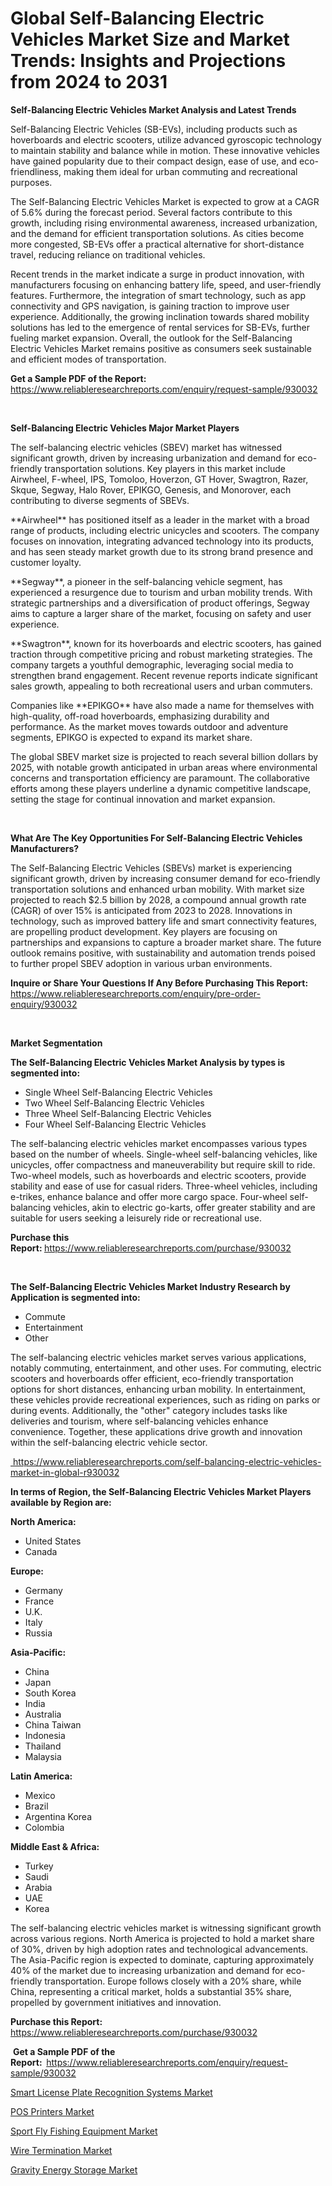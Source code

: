 <p><h1>Global Self-Balancing Electric Vehicles Market Size and Market Trends: Insights and Projections from 2024 to 2031</h1></p><p><strong>Self-Balancing Electric Vehicles Market Analysis and Latest Trends</strong></p>
<p><p>Self-Balancing Electric Vehicles (SB-EVs), including products such as hoverboards and electric scooters, utilize advanced gyroscopic technology to maintain stability and balance while in motion. These innovative vehicles have gained popularity due to their compact design, ease of use, and eco-friendliness, making them ideal for urban commuting and recreational purposes.</p><p>The Self-Balancing Electric Vehicles Market is expected to grow at a CAGR of 5.6% during the forecast period. Several factors contribute to this growth, including rising environmental awareness, increased urbanization, and the demand for efficient transportation solutions. As cities become more congested, SB-EVs offer a practical alternative for short-distance travel, reducing reliance on traditional vehicles.</p><p>Recent trends in the market indicate a surge in product innovation, with manufacturers focusing on enhancing battery life, speed, and user-friendly features. Furthermore, the integration of smart technology, such as app connectivity and GPS navigation, is gaining traction to improve user experience. Additionally, the growing inclination towards shared mobility solutions has led to the emergence of rental services for SB-EVs, further fueling market expansion. Overall, the outlook for the Self-Balancing Electric Vehicles Market remains positive as consumers seek sustainable and efficient modes of transportation.</p></p>
<p><strong>Get a Sample PDF of the Report:&nbsp;</strong> <a href="https://www.reliableresearchreports.com/enquiry/request-sample/930032?utm_campaign=34&utm_medium=2&utm_source=Github&utm_content=ia&utm_term=25122024&utm_id=self-balancing-electric-vehicles">https://www.reliableresearchreports.com/enquiry/request-sample/930032</a></p>
<p>&nbsp;</p>
<p><strong>Self-Balancing Electric Vehicles Major Market Players</strong></p>
<p><p>The self-balancing electric vehicles (SBEV) market has witnessed significant growth, driven by increasing urbanization and demand for eco-friendly transportation solutions. Key players in this market include Airwheel, F-wheel, IPS, Tomoloo, Hoverzon, GT Hover, Swagtron, Razer, Skque, Segway, Halo Rover, EPIKGO, Genesis, and Monorover, each contributing to diverse segments of SBEVs.</p><p>**Airwheel** has positioned itself as a leader in the market with a broad range of products, including electric unicycles and scooters. The company focuses on innovation, integrating advanced technology into its products, and has seen steady market growth due to its strong brand presence and customer loyalty. </p><p>**Segway**, a pioneer in the self-balancing vehicle segment, has experienced a resurgence due to tourism and urban mobility trends. With strategic partnerships and a diversification of product offerings, Segway aims to capture a larger share of the market, focusing on safety and user experience.</p><p>**Swagtron**, known for its hoverboards and electric scooters, has gained traction through competitive pricing and robust marketing strategies. The company targets a youthful demographic, leveraging social media to strengthen brand engagement. Recent revenue reports indicate significant sales growth, appealing to both recreational users and urban commuters.</p><p>Companies like **EPIKGO** have also made a name for themselves with high-quality, off-road hoverboards, emphasizing durability and performance. As the market moves towards outdoor and adventure segments, EPIKGO is expected to expand its market share.</p><p>The global SBEV market size is projected to reach several billion dollars by 2025, with notable growth anticipated in urban areas where environmental concerns and transportation efficiency are paramount. The collaborative efforts among these players underline a dynamic competitive landscape, setting the stage for continual innovation and market expansion.</p></p>
<p>&nbsp;</p>
<p><strong>What Are The Key Opportunities For Self-Balancing Electric Vehicles Manufacturers?</strong></p>
<p><p>The Self-Balancing Electric Vehicles (SBEVs) market is experiencing significant growth, driven by increasing consumer demand for eco-friendly transportation solutions and enhanced urban mobility. With market size projected to reach $2.5 billion by 2028, a compound annual growth rate (CAGR) of over 15% is anticipated from 2023 to 2028. Innovations in technology, such as improved battery life and smart connectivity features, are propelling product development. Key players are focusing on partnerships and expansions to capture a broader market share. The future outlook remains positive, with sustainability and automation trends poised to further propel SBEV adoption in various urban environments.</p></p>
<p><strong>Inquire or Share Your Questions If Any Before Purchasing This Report:</strong> <a href="https://www.reliableresearchreports.com/enquiry/pre-order-enquiry/930032?utm_campaign=34&utm_medium=2&utm_source=Github&utm_content=ia&utm_term=25122024&utm_id=self-balancing-electric-vehicles">https://www.reliableresearchreports.com/enquiry/pre-order-enquiry/930032</a></p>
<p>&nbsp;</p>
<p><strong>Market Segmentation</strong></p>
<p><strong>The Self-Balancing Electric Vehicles Market Analysis by types is segmented into:</strong></p>
<p><ul><li>Single Wheel Self-Balancing Electric Vehicles</li><li>Two Wheel Self-Balancing Electric Vehicles</li><li>Three Wheel Self-Balancing Electric Vehicles</li><li>Four Wheel Self-Balancing Electric Vehicles</li></ul></p>
<p><p>The self-balancing electric vehicles market encompasses various types based on the number of wheels. Single-wheel self-balancing vehicles, like unicycles, offer compactness and maneuverability but require skill to ride. Two-wheel models, such as hoverboards and electric scooters, provide stability and ease of use for casual riders. Three-wheel vehicles, including e-trikes, enhance balance and offer more cargo space. Four-wheel self-balancing vehicles, akin to electric go-karts, offer greater stability and are suitable for users seeking a leisurely ride or recreational use.</p></p>
<p><strong>Purchase this Report:&nbsp;</strong><a href="https://www.reliableresearchreports.com/purchase/930032?utm_campaign=34&utm_medium=2&utm_source=Github&utm_content=ia&utm_term=25122024&utm_id=self-balancing-electric-vehicles">https://www.reliableresearchreports.com/purchase/930032</a></p>
<p>&nbsp;</p>
<p><strong>The Self-Balancing Electric Vehicles Market Industry Research by Application is segmented into:</strong></p>
<p><ul><li>Commute</li><li>Entertainment</li><li>Other</li></ul></p>
<p><p>The self-balancing electric vehicles market serves various applications, notably commuting, entertainment, and other uses. For commuting, electric scooters and hoverboards offer efficient, eco-friendly transportation options for short distances, enhancing urban mobility. In entertainment, these vehicles provide recreational experiences, such as riding on parks or during events. Additionally, the "other" category includes tasks like deliveries and tourism, where self-balancing vehicles enhance convenience. Together, these applications drive growth and innovation within the self-balancing electric vehicle sector.</p></p>
<p><a href="https://www.reliableresearchreports.com/self-balancing-electric-vehicles-market-in-global-r930032?utm_campaign=34&utm_medium=2&utm_source=Github&utm_content=ia&utm_term=25122024&utm_id=self-balancing-electric-vehicles">&nbsp;https://www.reliableresearchreports.com/self-balancing-electric-vehicles-market-in-global-r930032</a></p>
<p><strong>In terms of Region, the Self-Balancing Electric Vehicles Market Players available by Region are:</strong></p>
<p>
    <p> <strong> North America: </strong>
        <ul>
            <li>United States</li>
            <li>Canada</li>
        </ul>
        </p> 
    <p> <strong> Europe: </strong>
        <ul>
            <li>Germany</li>
            <li>France</li>
            <li>U.K.</li>
            <li>Italy</li>
            <li>Russia</li>
        </ul>
        </p> 
    <p> <strong> Asia-Pacific: </strong>
        <ul>
            <li>China</li>
            <li>Japan</li>
            <li>South Korea</li>
            <li>India</li>
            <li>Australia</li>
            <li>China Taiwan</li>
            <li>Indonesia</li>
            <li>Thailand</li>
            <li>Malaysia</li>
        </ul>
        </p> 
    <p> <strong> Latin America: </strong>
        <ul>
            <li>Mexico</li>
            <li>Brazil</li>
            <li>Argentina Korea</li>
            <li>Colombia</li>
        </ul>
        </p> 
    <p> <strong> Middle East & Africa: </strong>
        <ul>
            <li>Turkey</li>
            <li>Saudi</li>
            <li>Arabia</li>
            <li>UAE</li>
            <li>Korea</li>
        </ul>
    </p>
    </p>
<p><p>The self-balancing electric vehicles market is witnessing significant growth across various regions. North America is projected to hold a market share of 30%, driven by high adoption rates and technological advancements. The Asia-Pacific region is expected to dominate, capturing approximately 40% of the market due to increasing urbanization and demand for eco-friendly transportation. Europe follows closely with a 20% share, while China, representing a critical market, holds a substantial 35% share, propelled by government initiatives and innovation.</p></p>
<p><strong>Purchase this Report: </strong><a href="https://www.reliableresearchreports.com/purchase/930032?utm_campaign=34&utm_medium=2&utm_source=Github&utm_content=ia&utm_term=25122024&utm_id=self-balancing-electric-vehicles">https://www.reliableresearchreports.com/purchase/930032</a></p>
<p>&nbsp;<strong>Get a Sample PDF of the Report:&nbsp;&nbsp;</strong><a href="https://www.reliableresearchreports.com/enquiry/request-sample/930032?utm_campaign=34&utm_medium=2&utm_source=Github&utm_content=ia&utm_term=25122024&utm_id=self-balancing-electric-vehicles">https://www.reliableresearchreports.com/enquiry/request-sample/930032</a></p>
<p><strong></strong></p>
<p><p><a href="https://github.com/flnordan65e0/Market-Research-Report-List-1/blob/main/smart-license-plate-recognition-systems-market.md?utm_campaign=34&utm_medium=2&utm_source=Github&utm_content=ia&utm_term=25122024&utm_id=self-balancing-electric-vehicles">Smart License Plate Recognition Systems Market</a></p><p><a href="https://www.linkedin.com/pulse/impressive-size-global-pos-printers-market-set-reach-new-heights-a7njc?utm_campaign=34&utm_medium=2&utm_source=Github&utm_content=ia&utm_term=25122024&utm_id=self-balancing-electric-vehicles">POS Printers Market</a></p><p><a href="https://github.com/rodinayygacklezi/Market-Research-Report-List-1/blob/main/sport-fly-fishing-equipment-market.md?utm_campaign=34&utm_medium=2&utm_source=Github&utm_content=ia&utm_term=25122024&utm_id=self-balancing-electric-vehicles">Sport Fly Fishing Equipment Market</a></p><p><a href="https://www.linkedin.com/pulse/f-my-mkt-intel-xkfif?utm_campaign=34&utm_medium=2&utm_source=Github&utm_content=ia&utm_term=25122024&utm_id=self-balancing-electric-vehicles">Wire Termination Market</a></p><p><a href="https://www.linkedin.com/pulse/why-gravity-energy-storage-market-thriving-83-cagr-through-nbwke?utm_campaign=34&utm_medium=2&utm_source=Github&utm_content=ia&utm_term=25122024&utm_id=self-balancing-electric-vehicles">Gravity Energy Storage Market</a></p></p>